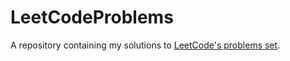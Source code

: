 # LeetCodeProblems
A repository containing my solutions to [LeetCode's problems set](https://leetcode.com/problemset/all/).
